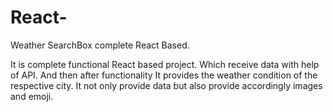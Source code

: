 # React-
Weather SearchBox complete React Based.

It is complete functional React based project.
Which receive data with help of API.
And then after functionality It provides the weather condition of the respective city.
It not only provide data but also provide accordingly images and emoji.
